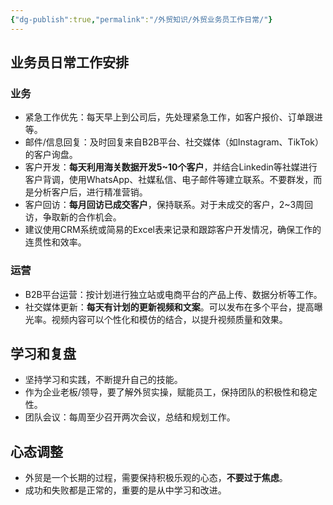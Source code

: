 ```yaml
---
{"dg-publish":true,"permalink":"/外贸知识/外贸业务员工作日常/"}
---
```


## 业务员日常工作安排

### 业务

-  紧急工作优先：每天早上到公司后，先处理紧急工作，如客户报价、订单跟进等。
- 邮件/信息回复：及时回复来自B2B平台、社交媒体（如Instagram、TikTok）的客户询盘。
- 客户开发：**每天利用海关数据开发5~10个客户**，并结合Linkedin等社媒进行客户背调，使用WhatsApp、社媒私信、电子邮件等建立联系。不要群发，而是分析客户后，进行精准营销。
- 客户回访：**每月回访已成交客户**，保持联系。对于未成交的客户，2~3周回访，争取新的合作机会。
- 建议使用CRM系统或简易的Excel表来记录和跟踪客户开发情况，确保工作的连贯性和效率。

### 运营

- B2B平台运营：按计划进行独立站或电商平台的产品上传、数据分析等工作。
- 社交媒体更新：**每天有计划的更新视频和文案**。可以发布在多个平台，提高曝光率。视频内容可以个性化和模仿的结合，以提升视频质量和效果。

## 学习和复盘

- 坚持学习和实践，不断提升自己的技能。
- 作为企业老板/领导，要了解外贸实操，赋能员工，保持团队的积极性和稳定性。
- 团队会议：每周至少召开两次会议，总结和规划工作。

## 心态调整

- 外贸是一个长期的过程，需要保持积极乐观的心态，**不要过于焦虑**。
- 成功和失败都是正常的，重要的是从中学习和改进。